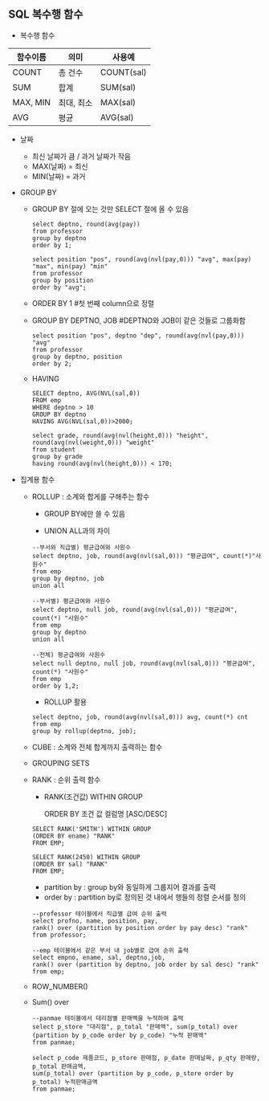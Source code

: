 ## SQL 복수행 함수

* 복수행 함수

| 함수이름 | 의미       | 사용예     |
| -------- | ---------- | ---------- |
| COUNT    | 총 건수    | COUNT(sal) |
| SUM      | 합계       | SUM(sal)   |
| MAX, MIN | 최대, 최소 | MAX(sal)   |
| AVG      | 평균       | AVG(sal)   |

* 날짜

  * 최신 날짜가 큼 / 과거 날짜가 작음
  * MAX(날짜) = 최신
  * MIN(날짜) = 과거

* GROUP BY

  * GROUP BY 절에 오는 것만 SELECT 절에 올 수 있음

    ```plsql
    select deptno, round(avg(pay))
    from professor
    group by deptno
    order by 1;
    ```

    ```plsql
    select position "pos", round(avg(nvl(pay,0))) "avg", max(pay) "max", min(pay) "min"
    from professor
    group by position
    order by "avg";
    ```

  * ORDER BY 1 #첫 번째 column으로 정렬

  * GROUP BY DEPTNO, JOB #DEPTNO와 JOB이 같은 것들로 그룹화함

    ```plsql
    select position "pos", deptno "dep", round(avg(nvl(pay,0))) "avg"
    from professor
    group by deptno, position
    order by 2;
    ```

  * HAVING

    ```plsql
    SELECT deptno, AVG(NVL(sal,0))
    FROM emp
    WHERE deptno > 10
    GROUP BY deptno
    HAVING AVG(NVL(sal,0))>2000;
    ```

    ```plsql
    select grade, round(avg(nvl(height,0))) "height", round(avg(nvl(weight,0))) "weight"
    from student
    group by grade
    having round(avg(nvl(height,0))) < 170;
    ```

* 집계용 함수

  * ROLLUP : 소계와 합게를 구해주는 함수

    * GROUP BY에만 쓸 수 있음

    * UNION ALL과의 차이

    ```plsql
    --부서와 직급별) 평균급여와 사원수
    select deptno, job, round(avg(nvl(sal,0))) "평균급여", count(*)"사원수"
    from emp
    group by deptno, job
    union all
    
    --부서별) 평균급여와 사원수
    select deptno, null job, round(avg(nvl(sal,0))) "평균급여", count(*) "사원수"
    from emp
    group by deptno
    union all
    
    --전체) 평균급여와 사원수
    select null deptno, null job, round(avg(nvl(sal,0))) "평균급여", count(*) "사원수"
    from emp
    order by 1,2;
    ```

    * ROLLUP 활용

    ```plsql
    select deptno, job, round(avg(nvl(sal,0))) avg, count(*) cnt
    from emp
    group by rollup(deptno, job);
    ```

  * CUBE  : 소계와 전체 합계까지 출력하는 함수

  * GROUPING SETS

  * RANK : 순위 출력 함수

    * RANK(조건값) WITHIN GROUP

      ORDER BY 조건 값 컬럼명 [ASC/DESC]

    ```plsql
    SELECT RANK('SMITH') WITHIN GROUP
    (ORDER BY ename) "RANK"
    FROM EMP;
    ```

    ```plsql
    SELECT RANK(2450) WITHIN GROUP
    (ORDER BY sal) "RANK"
    FROM EMP;
    ```

    * partition by : group by와 동일하게 그룹지어 결과를 출력
    * order by : partition by로 정의된 것 내에서 행들의 정렬 순서를 정의

    ```plsql
    --professor 테이블에서 직급별 급여 순위 출력
    select profno, name, position, pay,
    rank() over (partition by position order by pay desc) "rank"
    from professor;
    ```

    ```plsql
    --emp 테이블에서 같은 부서 내 job별로 급여 순위 출력
    select empno, ename, sal, deptno,job,
    rank() over (partition by deptno, job order by sal desc) "rank"
    from emp;
    ```

  * ROW_NUMBER() 

  * Sum() over

    ```plsql
    --panmae 테이블에서 대리점별 판매액을 누적하여 출력
    select p_store "대리점", p_total "판매액", sum(p_total) over (partition by p_code order by p_code) "누적 판매액"
    from panmae;
    ```

    ```plsql
    select p_code 제품코드, p_store 판매점, p_date 판매날짜, p_qty 판매량, p_total 판매금액,
    sum(p_total) over (partition by p_code, p_store order by p_total) 누적판매금액
    from panmae;
    ```